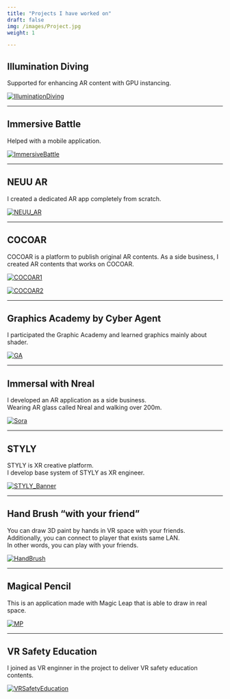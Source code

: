```yaml
---
title: "Projects I have worked on"
draft: false
img: /images/Project.jpg
weight: 1

---
```


## Illumination Diving

Supported for enhancing AR content with GPU instancing.

[![IlluminationDiving](/images/IlluminationDiving.png)](https://www.youtube.com/watch?v=HY-PqkNSnrw)

---

## Immersive Battle

Helped with a mobile application.

[![ImmersiveBattle](/images/ImmersiveBattle.png)](https://www.youtube.com/watch?v=D1nboyoqYrM)

---

## NEUU AR

I created a dedicated AR app completely from scratch.

[![NEUU_AR](/images/NEUU_AR.png)](https://neuu.jp/posts_n/230827_news)

---

## COCOAR

COCOAR is a platform to publish original AR contents.
As a side business, I created AR contents that works on COCOAR.

[![COCOAR1](/images/COCOAR1.jpg)](https://aro.coco-ar.com/version/cocoar2/install_share.html?YXJvX2lkPU8yMjA1MTAwODg3NDImZW52PWphJmN1c3RvbT0w)

[![COCOAR2](/images/COCOAR2.jpg)](https://aro.coco-ar.com/version/cocoar2/install.html?YXJvX2lkPU8yMjA1MTAwODg3NDImZW52PWph)

---

## Graphics Academy by Cyber Agent

I participated the Graphic Academy and learned graphics mainly about shader.

[![GA](/images/GA.jpg)](https://youtu.be/97e-LM-oNf4)

---

## Immersal with Nreal

I developed an AR application as a side business.  
Wearing AR glass called Nreal and walking over 200m.

[![Sora](/images/Sora.jpg)](https://twitter.com/kento_xr/status/1465698263667904520?s=20&t=aCNeQbTbBeIj_ww8yddcpQ)

---

## STYLY

STYLY is XR creative platform.  
I develop base system of STYLY as XR engineer.

[![STYLY_Banner](/images/STYLY_Banner.jpg)](https://styly.cc/)

---

## Hand Brush “with your friend”

You can draw 3D paint by hands in VR space with your friends.  
Additionally, you can connect to player that exists same LAN.  
In other words, you can play with your friends.  

[![HandBrush](/images/HandBrush.png)](https://sidequestvr.com/app/2215/hand-brush-with-your-friend)

---

## Magical Pencil

This is an application made with Magic Leap that is able to draw in real space.

[![MP](/images/MP.png)](https://world.magicleap.com/ja-jp/details/com.upft.magicalpencil)

---

## VR Safety Education

I joined as VR enginner in the project to deliver VR safety education contents.  

[![VRSafetyEducation](/images/VRSafetyEducation.png)](https://www.ntt-tx.co.jp/products/vr-anzen/)